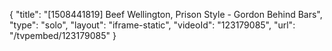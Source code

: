{
    "title": "[1508441819] Beef Wellington, Prison Style - Gordon Behind Bars",
    "type": "solo",
    "layout": "iframe-static",
    "videoId": "123179085",
    "url": "\/tvpembed\/123179085"
}